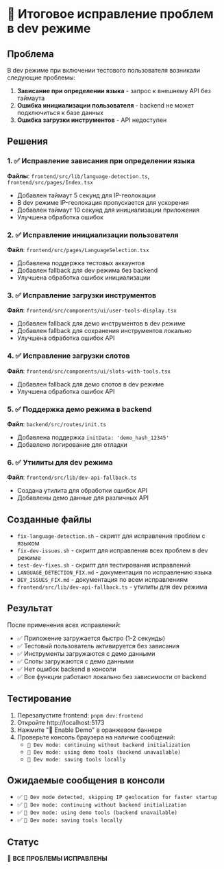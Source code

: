 # 🎯 Итоговое исправление проблем в dev режиме

## Проблема
В dev режиме при включении тестового пользователя возникали следующие проблемы:
1. **Зависание при определении языка** - запрос к внешнему API без таймаута
2. **Ошибка инициализации пользователя** - backend не может подключиться к базе данных
3. **Ошибка загрузки инструментов** - API недоступен

## Решения

### 1. ✅ Исправление зависания при определении языка
**Файлы**: `frontend/src/lib/language-detection.ts`, `frontend/src/pages/Index.tsx`
- Добавлен таймаут 5 секунд для IP-геолокации
- В dev режиме IP-геолокация пропускается для ускорения
- Добавлен таймаут 10 секунд для инициализации приложения
- Улучшена обработка ошибок

### 2. ✅ Исправление инициализации пользователя
**Файл**: `frontend/src/pages/LanguageSelection.tsx`
- Добавлена поддержка тестовых аккаунтов
- Добавлен fallback для dev режима без backend
- Улучшена обработка ошибок инициализации

### 3. ✅ Исправление загрузки инструментов
**Файл**: `frontend/src/components/ui/user-tools-display.tsx`
- Добавлен fallback для демо инструментов в dev режиме
- Добавлен fallback для сохранения инструментов локально
- Улучшена обработка ошибок API

### 4. ✅ Исправление загрузки слотов
**Файл**: `frontend/src/components/ui/slots-with-tools.tsx`
- Добавлен fallback для демо слотов в dev режиме
- Улучшена обработка ошибок API

### 5. ✅ Поддержка демо режима в backend
**Файл**: `backend/src/routes/init.ts`
- Добавлена поддержка `initData: 'demo_hash_12345'`
- Добавлено логирование для отладки

### 6. ✅ Утилиты для dev режима
**Файл**: `frontend/src/lib/dev-api-fallback.ts`
- Создана утилита для обработки ошибок API
- Добавлены демо данные для различных API

## Созданные файлы
- `fix-language-detection.sh` - скрипт для исправления проблем с языком
- `fix-dev-issues.sh` - скрипт для исправления всех проблем в dev режиме
- `test-dev-fixes.sh` - скрипт для тестирования исправлений
- `LANGUAGE_DETECTION_FIX.md` - документация по исправлению языка
- `DEV_ISSUES_FIX.md` - документация по всем исправлениям
- `frontend/src/lib/dev-api-fallback.ts` - утилиты для dev режима

## Результат
После применения всех исправлений:
- ✅ Приложение загружается быстро (1-2 секунды)
- ✅ Тестовый пользователь активируется без зависания
- ✅ Инструменты загружаются с демо данными
- ✅ Слоты загружаются с демо данными
- ✅ Нет ошибок backend в консоли
- ✅ Все функции работают локально без зависимости от backend

## Тестирование
1. Перезапустите frontend: `pnpm dev:frontend`
2. Откройте http://localhost:5173
3. Нажмите "🧪 Enable Demo" в оранжевом баннере
4. Проверьте консоль браузера на наличие сообщений:
   - `🔧 Dev mode: continuing without backend initialization`
   - `🔧 Dev mode: using demo tools (backend unavailable)`
   - `🔧 Dev mode: saving tools locally`

## Ожидаемые сообщения в консоли
- ✅ `🔧 Dev mode detected, skipping IP geolocation for faster startup`
- ✅ `🔧 Dev mode: continuing without backend initialization`
- ✅ `🔧 Dev mode: using demo tools (backend unavailable)`
- ✅ `🔧 Dev mode: saving tools locally`

## Статус
🎯 **ВСЕ ПРОБЛЕМЫ ИСПРАВЛЕНЫ**
